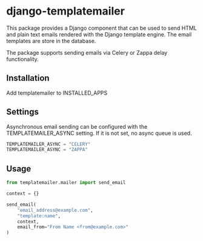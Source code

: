# django-templatemailer

This package provides a Django component that can be used to send HTML and plain text emails rendered with the Django template engine. The email templates are store in the database.

The package supports sending emails via Celery or Zappa delay functionality.

## Installation

Add templatemailer to INSTALLED_APPS


## Settings

Asynchronous email sending can be configured with the TEMPLATEMAILER_ASYNC setting. If it is not set, no async queue is used.

```python
TEMPLATEMAILER_ASYNC = "CELERY"
TEMPLATEMAILER_ASYNC = "ZAPPA"
```

## Usage

```python
from templatemailer.mailer import send_email

context = {}

send_email(
    "email_address@example.com",
    "template:name",
    context,
    email_from="From Name <from@example.com>"
)
```

